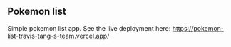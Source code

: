 ## Pokemon list

Simple pokemon list app.
See the live deployment here: https://pokemon-list-travis-tang-s-team.vercel.app/
